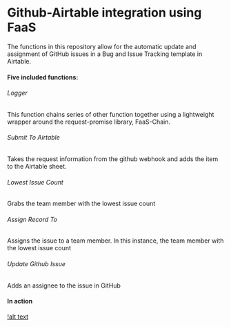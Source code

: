 # Github-Airtable integration using FaaS

The functions in this repository allow for the automatic update and assignment
of GitHub issues in a Bug and Issue Tracking template in Airtable.

#### Five included functions:
###### Logger
This function chains series of other function together using a lightweight
wrapper around the request-promise library, FaaS-Chain.

###### Submit To Airtable
Takes the request information from the github webhook and adds the item to the
Airtable sheet.

###### Lowest Issue Count
Grabs the team member with the lowest issue count

###### Assign Record To
Assigns the issue to a team member. In this instance, the team member with
the lowest issue count

###### Update Github Issue
Adds an assignee to the issue in GitHub

#### In action
[!alt text](https://s3.amazonaws.com/aafrey-random/github-to-airtable.gif)
